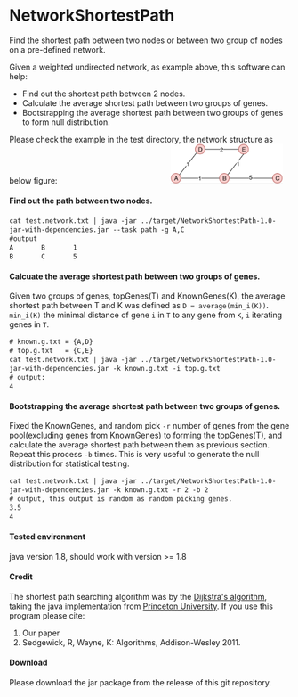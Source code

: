 # NetworkShortestPath
Find the shortest path between two nodes or between two group of nodes on a pre-defined network.

Given a weighted undirected network, as example above, this software can help:
- Find out the shortest path between 2 nodes.
- Calculate the average shortest path between two groups of genes.
- Bootstrapping the average shortest path between two groups of genes to form null distribution.


Please check the example in the test directory, the network structure as below figure:
<img src="./NetworkShortestPath/test/example.png" width="40%" style="padding-left:200px;">

#### Find out the path between two nodes.
```
cat test.network.txt | java -jar ../target/NetworkShortestPath-1.0-jar-with-dependencies.jar --task path -g A,C
#output
A       B       1
B       C       5
```

#### Calcuate the average shortest path between two groups of genes.
Given two groups of genes, topGenes(T) and KnownGenes(K), the average shortest path between T and K was defined as ```D = average(min_i(K))```. ```min_i(K)``` the minimal distance of gene ```i``` in ```T``` to any gene from ```K```, ```i``` iterating genes in ```T```.

```
# known.g.txt = {A,D}
# top.g.txt   = {C,E}
cat test.network.txt | java -jar ../target/NetworkShortestPath-1.0-jar-with-dependencies.jar -k known.g.txt -i top.g.txt
# output:
4
```

#### Bootstrapping the average shortest path between two groups of genes.
Fixed the KnownGenes, and random pick ```-r``` number of genes from the gene pool(excluding genes from KnownGenes) to forming the topGenes(T), and calculate the average shortest path between them as previous section. Repeat this process ```-b``` times. This is very useful to generate the null distribution for statistical testing. 
```
cat test.network.txt | java -jar ../target/NetworkShortestPath-1.0-jar-with-dependencies.jar -k known.g.txt -r 2 -b 2
# output, this output is random as random picking genes.
3.5
4
```


#### Tested environment
java version 1.8, should work with version >= 1.8

#### Credit
The shortest path searching algorithm was by the [Dijkstra's algorithm](https://en.wikipedia.org/wiki/Dijkstra%27s_algorithm), taking the java implementation from [Princeton University](https://algs4.cs.princeton.edu/44sp/DijkstraUndirectedSP.java.html). If you use this program please cite:
1. Our paper
2. Sedgewick, R, Wayne, K: Algorithms, Addison-Wesley 2011.

#### Download
Please download the jar package from the release of this git repository.
